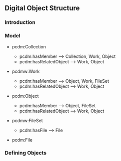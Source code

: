 
## Digital Object Structure

### Introduction

### Model

* pcdm:Collection
  * pcdm:hasMember --> Collection, Work, Object
  * pcdm:hasRelatedObject --> Work, Object
  
* pcdmw:Work
  * pcdm:hasMember --> Object, Work, FileSet
  * pcdm:hasRelatedObject --> Work, Object

* pcdm:Object
  * pcdm:hasMember --> Object, FileSet
  * pcdm:hasRelatedObject --> Work, Object

* pcdmw:FileSet
  * pcdm:hasFile --> File

* pcdm:File

### Defining Objects


